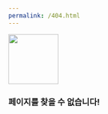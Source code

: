 ```yaml
---
permalink: /404.html
---
```

<img src="https://www.flaticon.com/svg/vstatic/svg/80/80795.svg?token=exp=1616674723~hmac=996168258c6946f87ce8fedcead847a0" width=100 height=100 />
<h3>페이지를 찾을 수 없습니다!</h3>
